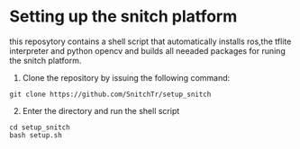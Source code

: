 # Setting up the snitch platform
this reposytory contains a shell script that automatically installs ros,the tflite interpreter and python opencv and builds all neeaded packages for runing the snitch platform. 
1. Clone the repository by issuing the following command:
```
git clone https://github.com/SnitchTr/setup_snitch
```
2. Enter the directory and run the shell script
```
cd setup_snitch
bash setup.sh
```
